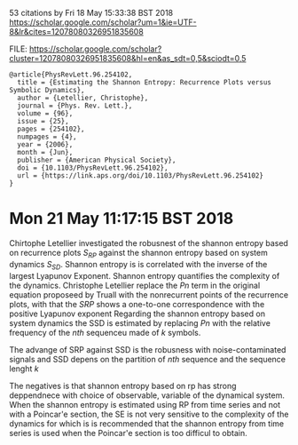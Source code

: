 53 citations
by Fri 18 May 15:33:38 BST 2018
https://scholar.google.com/scholar?um=1&ie=UTF-8&lr&cites=12078080326951835608

FILE: 
https://scholar.google.com/scholar?cluster=12078080326951835608&hl=en&as_sdt=0,5&sciodt=0,5

```
@article{PhysRevLett.96.254102,
  title = {Estimating the Shannon Entropy: Recurrence Plots versus Symbolic Dynamics},
  author = {Letellier, Christophe},
  journal = {Phys. Rev. Lett.},
  volume = {96},
  issue = {25},
  pages = {254102},
  numpages = {4},
  year = {2006},
  month = {Jun},
  publisher = {American Physical Society},
  doi = {10.1103/PhysRevLett.96.254102},
  url = {https://link.aps.org/doi/10.1103/PhysRevLett.96.254102}
}
```


# Mon 21 May 11:17:15 BST 2018

Chirtophe Letellier investigated the robusnest of 
the shannon entropy based on recurrence plots $S_{RP}$ against
the shannon entropy based on system dynamics $S_{SD}$.
Shannon entropy is is correlated with the inverse of the largest
Lyapunov Exponent. Shannon entropy quantifies the complexity of
the dynamics. 
Christophe Letellier replace the $Pn$ term in the original 
equation proposeed by Truall with the nonrecurrent points
of the recurrence plots, with that the $SRP$ 
shows a one-to-one correspondence with the positive 
Lyapunov exponent 
Regarding the shannon entropy based on system dynamics
the SSD is estimated by replacing $Pn$ with the relative
frequency of the $nth$ sequenceu made of $k$ symbols.

The advange of SRP against SSD is the robusness with
noise-contaminated signals and SSD depens on the 
partition of $nth$ sequence 
and the sequence lenght $k$

The negatives is that shannon entropy based on rp 
has strong deppendnece with choice of observable,
variable of the dynamical system.
When the shannon entropy is estimated using RP from 
time series and not with a Poincar\'e section, the SE
is not very sensitive to the complexity of the dynamics
for which is is recommended that the shannon entropy
from time series is used when the Poincar\'e section
is too difficul to obtain.


